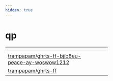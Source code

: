 ```yaml
---
hidden: true
---
```


# qp

<table><thead><tr><th width="258"></th><th></th><th></th><th></th></tr></thead><tbody><tr><td></td><td></td><td></td><td></td></tr><tr><td><a data-footnote-ref href="#user-content-fn-1">trampapam/ghrts-ff-bjib8eu-peace-ay-woswow1212</a></td><td></td><td></td><td></td></tr><tr><td><a data-footnote-ref href="#user-content-fn-1">trampapam/ghrts-ff</a></td><td></td><td></td><td></td></tr></tbody></table>

[^1]: All the models in this table are no longer supported. You cannot call them.
